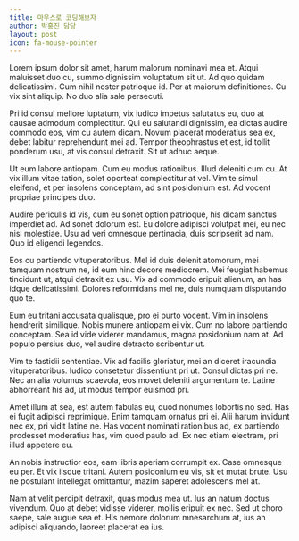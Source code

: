 ```yaml
---
title: 마우스로 코딩해보자
author: 박홍진 담당
layout: post
icon: fa-mouse-pointer
---
```

Lorem ipsum dolor sit amet, harum malorum nominavi mea et. Atqui maluisset duo cu, summo dignissim voluptatum sit ut. Ad quo quidam delicatissimi. Cum nihil noster patrioque id. Per at maiorum definitiones. Cu vix sint aliquip. No duo alia sale persecuti.

Pri id consul meliore luptatum, vix iudico impetus salutatus eu, duo at causae admodum complectitur. Qui eu salutandi dignissim, ea dictas audire commodo eos, vim cu autem dicam. Novum placerat moderatius sea ex, debet labitur reprehendunt mei ad. Tempor theophrastus et est, id tollit ponderum usu, at vis consul detraxit. Sit ut adhuc aeque.

Ut eum labore antiopam. Cum eu modus rationibus. Illud deleniti cum cu. At vix illum vitae tation, solet oporteat complectitur at vel. Vim te simul eleifend, et per insolens conceptam, ad sint posidonium est. Ad vocent propriae principes duo.

Audire periculis id vis, cum eu sonet option patrioque, his dicam sanctus imperdiet ad. Ad sonet dolorum est. Eu dolore adipisci volutpat mei, eu nec nisl molestiae. Usu ad veri omnesque pertinacia, duis scripserit ad nam. Quo id eligendi legendos.

Eos cu partiendo vituperatoribus. Mel id duis delenit atomorum, mei tamquam nostrum ne, id eum hinc decore mediocrem. Mei feugiat habemus tincidunt ut, atqui detraxit ex usu. Vix ad commodo eripuit alienum, an has idque delicatissimi. Dolores reformidans mel ne, duis numquam disputando quo te.

Eum eu tritani accusata qualisque, pro ei purto vocent. Vim in insolens hendrerit similique. Nobis munere antiopam ei vix. Cum no labore partiendo conceptam. Sea id vide viderer mandamus, magna posidonium nam at. Ad populo persius duo, vel audire detracto scribentur ut.

Vim te fastidii sententiae. Vix ad facilis gloriatur, mei an diceret iracundia vituperatoribus. Iudico consetetur dissentiunt pri ut. Consul dictas pri ne. Nec an alia volumus scaevola, eos movet deleniti argumentum te. Latine abhorreant his ad, ut modus tempor euismod pri.

Amet illum at sea, est autem fabulas eu, quod nonumes lobortis no sed. Has ei fugit adipisci reprimique. Enim tamquam ornatus pri ei. Alii harum invidunt nec ex, pri vidit latine ne. Has vocent nominati rationibus ad, ex partiendo prodesset moderatius has, vim quod paulo ad. Ex nec etiam electram, pri illud appetere eu.

An nobis instructior eos, eam libris aperiam corrumpit ex. Case omnesque eu per. Et vix iisque tritani. Autem posidonium eu vis, sit et mutat brute. Usu ne postulant intellegat omittantur, mazim saperet adolescens mel at.

Nam at velit percipit detraxit, quas modus mea ut. Ius an natum doctus vivendum. Quo at debet vidisse viderer, mollis eripuit ex nec. Sed ut choro saepe, sale augue sea et. His nemore dolorum mnesarchum at, ius an adipisci aliquando, laoreet placerat ea ius.